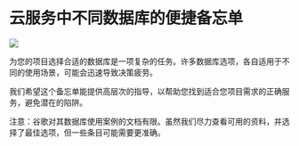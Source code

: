 # 云服务中不同数据库的便捷备忘单


<p> <img src="../images/cloud-dbs2.png" /> </p>

为您的项目选择合适的数据库是一项复杂的任务。许多数据库选项，各自适用于不同的使用场景，可能会迅速导致决策疲劳。

我们希望这个备忘单能提供高层次的指导，以帮助您找到适合您项目需求的正确服务，避免潜在的陷阱。

注意：谷歌对其数据库使用案例的文档有限。虽然我们尽力查看可用的资料，并选择了最佳选项，但一些条目可能需要更准确。